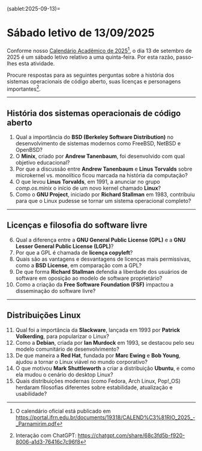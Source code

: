 (sablet:2025-09-13)=

# Sábado letivo de 13/09/2025

Conforme nosso [Calendário Acadêmico de 2025](https://mange.ifrn.edu.br/horario/parnamirim/2025.2/calendario/setembro.html)[^1], o dia 13 de setembro de 2025 é um sábado letivo relativo a uma quinta-feira. Por esta razão, passo-lhes esta atividade.

Procure respostas para as seguintes perguntas sobre a história dos sistemas operacionais de código aberto, suas licenças e personagens importantes[^2].

---

## História dos sistemas operacionais de código aberto

1. Qual a importância do **BSD (Berkeley Software Distribution)** no desenvolvimento de sistemas modernos como FreeBSD, NetBSD e OpenBSD?
2. O **Minix**, criado por **Andrew Tanenbaum**, foi desenvolvido com qual objetivo educacional?
3. Por que a discussão entre **Andrew Tanenbaum** e **Linus Torvalds** sobre microkernel vs. monolítico ficou marcada na história da computação?
4. O que levou **Linus Torvalds**, em 1991, a anunciar no grupo *comp.os.minix* o início de um novo kernel chamado **Linux**?
5. Como o **GNU Project**, iniciado por **Richard Stallman** em 1983, contribuiu para que o Linux pudesse se tornar um sistema operacional completo?

---

## Licenças e filosofia do software livre

6. Qual a diferença entre a **GNU General Public License (GPL)** e a **GNU Lesser General Public License (LGPL)**?
7. Por que a GPL é chamada de **licença copyleft**?
8. Quais são as vantagens e desvantagens de licenças mais permissivas, como a **BSD License**, em comparação com a GPL?
9. De que forma **Richard Stallman** defendia a liberdade dos usuários de software em oposição ao modelo de software proprietário?
10. Como a criação da **Free Software Foundation (FSF)** impactou a disseminação do software livre?

---

## Distribuições Linux

11. Qual foi a importância da **Slackware**, lançada em 1993 por **Patrick Volkerding**, para popularizar o Linux?
12. Como a **Debian**, criada por **Ian Murdock** em 1993, se destacou pelo seu modelo comunitário de desenvolvimento?
13. De que maneira a **Red Hat**, fundada por **Marc Ewing** e **Bob Young**, ajudou a tornar o Linux viável no mundo corporativo?
14. O que motivou **Mark Shuttleworth** a criar a distribuição **Ubuntu**, e como ela mudou o cenário do desktop Linux?
15. Quais distribuições modernas (como Fedora, Arch Linux, Pop!\_OS) herdaram filosofias diferentes sobre estabilidade, atualização e usabilidade?

[^1]: O calendário oficial está publicado em https://portal.ifrn.edu.br/documents/19318/CALEND%C3%81RIO_2025_-_Parnamirim.pdf
[^2]: Interação com ChatGPT: https://chatgpt.com/share/68c3fd5b-f920-8006-a1d3-76416c7c96f8